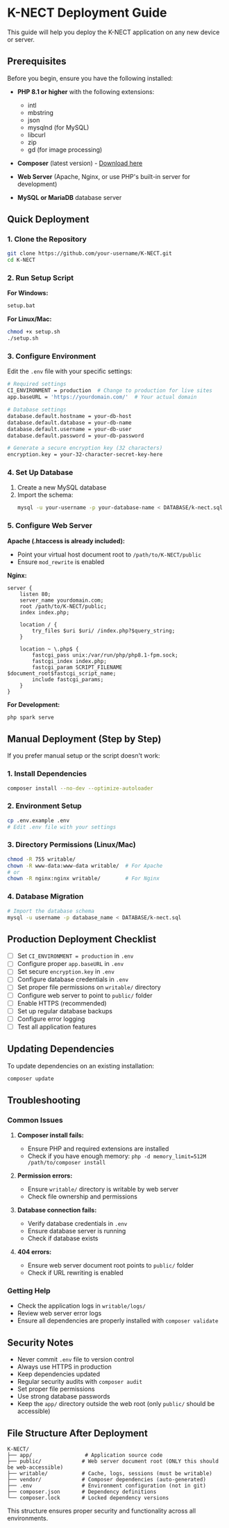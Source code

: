 # K-NECT Deployment Guide

This guide will help you deploy the K-NECT application on any new device or server.

## Prerequisites

Before you begin, ensure you have the following installed:

- **PHP 8.1 or higher** with the following extensions:

  - intl
  - mbstring
  - json
  - mysqlnd (for MySQL)
  - libcurl
  - zip
  - gd (for image processing)

- **Composer** (latest version) - [Download here](https://getcomposer.org/)
- **Web Server** (Apache, Nginx, or use PHP's built-in server for development)
- **MySQL or MariaDB** database server

## Quick Deployment

### 1. Clone the Repository

```bash
git clone https://github.com/your-username/K-NECT.git
cd K-NECT
```

### 2. Run Setup Script

**For Windows:**

```cmd
setup.bat
```

**For Linux/Mac:**

```bash
chmod +x setup.sh
./setup.sh
```

### 3. Configure Environment

Edit the `.env` file with your specific settings:

```bash
# Required settings
CI_ENVIRONMENT = production  # Change to production for live sites
app.baseURL = 'https://yourdomain.com/'  # Your actual domain

# Database settings
database.default.hostname = your-db-host
database.default.database = your-db-name
database.default.username = your-db-user
database.default.password = your-db-password

# Generate a secure encryption key (32 characters)
encryption.key = your-32-character-secret-key-here
```

### 4. Set Up Database

1. Create a new MySQL database
2. Import the schema:
   ```bash
   mysql -u your-username -p your-database-name < DATABASE/k-nect.sql
   ```

### 5. Configure Web Server

**Apache (.htaccess is already included):**

- Point your virtual host document root to `/path/to/K-NECT/public`
- Ensure `mod_rewrite` is enabled

**Nginx:**

```nginx
server {
    listen 80;
    server_name yourdomain.com;
    root /path/to/K-NECT/public;
    index index.php;

    location / {
        try_files $uri $uri/ /index.php?$query_string;
    }

    location ~ \.php$ {
        fastcgi_pass unix:/var/run/php/php8.1-fpm.sock;
        fastcgi_index index.php;
        fastcgi_param SCRIPT_FILENAME $document_root$fastcgi_script_name;
        include fastcgi_params;
    }
}
```

**For Development:**

```bash
php spark serve
```

## Manual Deployment (Step by Step)

If you prefer manual setup or the script doesn't work:

### 1. Install Dependencies

```bash
composer install --no-dev --optimize-autoloader
```

### 2. Environment Setup

```bash
cp .env.example .env
# Edit .env file with your settings
```

### 3. Directory Permissions (Linux/Mac)

```bash
chmod -R 755 writable/
chown -R www-data:www-data writable/  # For Apache
# or
chown -R nginx:nginx writable/        # For Nginx
```

### 4. Database Migration

```bash
# Import the database schema
mysql -u username -p database_name < DATABASE/k-nect.sql
```

## Production Deployment Checklist

- [ ] Set `CI_ENVIRONMENT = production` in `.env`
- [ ] Configure proper `app.baseURL` in `.env`
- [ ] Set secure `encryption.key` in `.env`
- [ ] Configure database credentials in `.env`
- [ ] Set proper file permissions on `writable/` directory
- [ ] Configure web server to point to `public/` folder
- [ ] Enable HTTPS (recommended)
- [ ] Set up regular database backups
- [ ] Configure error logging
- [ ] Test all application features

## Updating Dependencies

To update dependencies on an existing installation:

```bash
composer update
```

## Troubleshooting

### Common Issues

1. **Composer install fails:**

   - Ensure PHP and required extensions are installed
   - Check if you have enough memory: `php -d memory_limit=512M /path/to/composer install`

2. **Permission errors:**

   - Ensure `writable/` directory is writable by web server
   - Check file ownership and permissions

3. **Database connection fails:**

   - Verify database credentials in `.env`
   - Ensure database server is running
   - Check if database exists

4. **404 errors:**
   - Ensure web server document root points to `public/` folder
   - Check if URL rewriting is enabled

### Getting Help

- Check the application logs in `writable/logs/`
- Review web server error logs
- Ensure all dependencies are properly installed with `composer validate`

## Security Notes

- Never commit `.env` file to version control
- Always use HTTPS in production
- Keep dependencies updated
- Regular security audits with `composer audit`
- Set proper file permissions
- Use strong database passwords
- Keep the `app/` directory outside the web root (only `public/` should be accessible)

## File Structure After Deployment

```
K-NECT/
├── app/                 # Application source code
├── public/             # Web server document root (ONLY this should be web-accessible)
├── writable/           # Cache, logs, sessions (must be writable)
├── vendor/             # Composer dependencies (auto-generated)
├── .env                # Environment configuration (not in git)
├── composer.json       # Dependency definitions
└── composer.lock       # Locked dependency versions
```

This structure ensures proper security and functionality across all environments.
